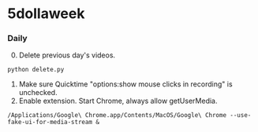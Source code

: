 # 5dollaweek

### Daily
0. Delete previous day's videos.
  ```
  python delete.py
  ```
1. Make sure Quicktime "options:show mouse clicks in recording" is unchecked.
2. Enable extension. Start Chrome, always allow getUserMedia.
  ```
  /Applications/Google\ Chrome.app/Contents/MacOS/Google\ Chrome --use-fake-ui-for-media-stream &
  ```


